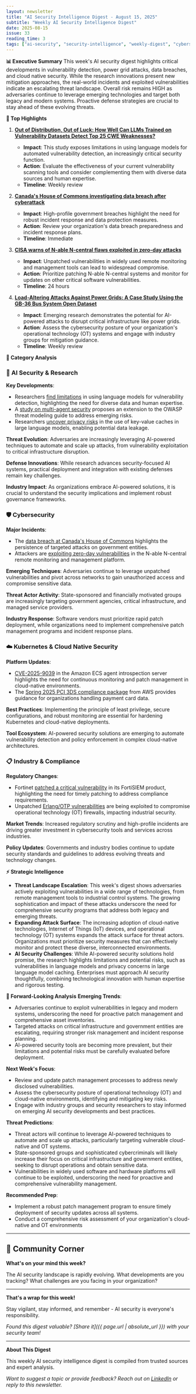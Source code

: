 ```yaml
---
layout: newsletter
title: "AI Security Intelligence Digest - August 15, 2025"
subtitle: "Weekly AI Security Intelligence Digest"
date: 2025-08-15
issue: 33
reading_time: 3
tags: ["ai-security", "security-intelligence", "weekly-digest", "cybersecurity"]
---
```


**📊 Executive Summary**
This week's AI security digest highlights critical developments in vulnerability detection, power grid attacks, data breaches, and cloud native security. While the research innovations present new mitigation approaches, the real-world incidents and exploited vulnerabilities indicate an escalating threat landscape. Overall risk remains HIGH as adversaries continue to leverage emerging technologies and target both legacy and modern systems. Proactive defense strategies are crucial to stay ahead of these evolving threats.

**🎯 Top Highlights**

1. **[Out of Distribution, Out of Luck: How Well Can LLMs Trained on Vulnerability Datasets Detect Top 25 CWE Weaknesses?](https://arxiv.org/abs/2507.21817)**
   - **Impact**: This study exposes limitations in using language models for automated vulnerability detection, an increasingly critical security function.
   - **Action**: Evaluate the effectiveness of your current vulnerability scanning tools and consider complementing them with diverse data sources and human expertise.
   - **Timeline**: Weekly review

2. **[Canada's House of Commons investigating data breach after cyberattack](https://www.bleepingcomputer.com/news/security/canadas-house-of-commons-investigating-data-breach-after-cyberattack/)**
   - **Impact**: High-profile government breaches highlight the need for robust incident response and data protection measures.
   - **Action**: Review your organization's data breach preparedness and incident response plans.
   - **Timeline**: Immediate

3. **[CISA warns of N-able N-central flaws exploited in zero-day attacks](https://www.bleepingcomputer.com/news/security/cisa-warns-of-n-able-n-central-flaws-exploited-in-zero-day-attacks/)**
   - **Impact**: Unpatched vulnerabilities in widely used remote monitoring and management tools can lead to widespread compromise.
   - **Action**: Prioritize patching N-able N-central systems and monitor for updates on other critical software vulnerabilities.
   - **Timeline**: 24 hours

4. **[Load-Altering Attacks Against Power Grids: A Case Study Using the GB-36 Bus System Open Dataset](https://arxiv.org/abs/2508.08945)**
   - **Impact**: Emerging research demonstrates the potential for AI-powered attacks to disrupt critical infrastructure like power grids.
   - **Action**: Assess the cybersecurity posture of your organization's operational technology (OT) systems and engage with industry groups for mitigation guidance.
   - **Timeline**: Weekly review

**📂 Category Analysis**

### 🤖 AI Security & Research
**Key Developments**:
- Researchers [find limitations](https://arxiv.org/abs/2507.21817) in using language models for vulnerability detection, highlighting the need for diverse data and human expertise.
- A [study on multi-agent security](https://arxiv.org/abs/2508.09815) proposes an extension to the OWASP threat modeling guide to address emerging risks.
- Researchers [uncover privacy risks](https://arxiv.org/abs/2508.09442) in the use of key-value caches in large language models, enabling potential data leakage.

**Threat Evolution**: Adversaries are increasingly leveraging AI-powered techniques to automate and scale up attacks, from vulnerability exploitation to critical infrastructure disruption.

**Defense Innovations**: While research advances security-focused AI systems, practical deployment and integration with existing defenses remain key challenges.

**Industry Impact**: As organizations embrace AI-powered solutions, it is crucial to understand the security implications and implement robust governance frameworks.

### 🛡️ Cybersecurity
**Major Incidents**:
- The [data breach at Canada's House of Commons](https://www.bleepingcomputer.com/news/security/canadas-house-of-commons-investigating-data-breach-after-cyberattack/) highlights the persistence of targeted attacks on government entities.
- Attackers are [exploiting zero-day vulnerabilities](https://www.bleepingcomputer.com/news/security/cisa-warns-of-n-able-n-central-flaws-exploited-in-zero-day-attacks/) in the N-able N-central remote monitoring and management platform.

**Emerging Techniques**: Adversaries continue to leverage unpatched vulnerabilities and pivot across networks to gain unauthorized access and compromise sensitive data.

**Threat Actor Activity**: State-sponsored and financially motivated groups are increasingly targeting government agencies, critical infrastructure, and managed service providers.

**Industry Response**: Software vendors must prioritize rapid patch deployment, while organizations need to implement comprehensive patch management programs and incident response plans.

### ☁️ Kubernetes & Cloud Native Security
**Platform Updates**:
- [CVE-2025-9039](https://aws.amazon.com/security/security-bulletins/rss/aws-2025-018/) in the Amazon ECS agent introspection server highlights the need for continuous monitoring and patch management in cloud-native environments.
- The [Spring 2025 PCI 3DS compliance package](https://aws.amazon.com/blogs/security/spring-2025-pci-3ds-compliance-package-available-now/) from AWS provides guidance for organizations handling payment card data.

**Best Practices**: Implementing the principle of least privilege, secure configurations, and robust monitoring are essential for hardening Kubernetes and cloud-native deployments.

**Tool Ecosystem**: AI-powered security solutions are emerging to automate vulnerability detection and policy enforcement in complex cloud-native architectures.

### 📋 Industry & Compliance
**Regulatory Changes**:
- Fortinet [patched a critical vulnerability](https://www.csoonline.com/article/4040122/fortinet-patches-critical-flaw-with-public-exploit-in-fortisiem.html) in its FortiSIEM product, highlighting the need for timely patching to address compliance requirements.
- Unpatched [Erlang/OTP vulnerabilities](https://www.csoonline.com/article/4038945/hackers-exploit-unpatched-erlang-otp-to-crack-ot-firewalls.html) are being exploited to compromise operational technology (OT) firewalls, impacting industrial security.

**Market Trends**: Increased regulatory scrutiny and high-profile incidents are driving greater investment in cybersecurity tools and services across industries.

**Policy Updates**: Governments and industry bodies continue to update security standards and guidelines to address evolving threats and technology changes.

**⚡ Strategic Intelligence**
- **Threat Landscape Escalation**: This week's digest shows adversaries actively exploiting vulnerabilities in a wide range of technologies, from remote management tools to industrial control systems. The growing sophistication and impact of these attacks underscore the need for comprehensive security programs that address both legacy and emerging threats.
- **Expanding Attack Surface**: The increasing adoption of cloud-native technologies, Internet of Things (IoT) devices, and operational technology (OT) systems expands the attack surface for threat actors. Organizations must prioritize security measures that can effectively monitor and protect these diverse, interconnected environments.
- **AI Security Challenges**: While AI-powered security solutions hold promise, the research highlights limitations and potential risks, such as vulnerabilities in language models and privacy concerns in large language model caching. Enterprises must approach AI security thoughtfully, combining technological innovation with human expertise and rigorous testing.

**🔮 Forward-Looking Analysis**
**Emerging Trends**:
- Adversaries continue to exploit vulnerabilities in legacy and modern systems, underscoring the need for proactive patch management and comprehensive asset inventories.
- Targeted attacks on critical infrastructure and government entities are escalating, requiring stronger risk management and incident response planning.
- AI-powered security tools are becoming more prevalent, but their limitations and potential risks must be carefully evaluated before deployment.

**Next Week's Focus**:
- Review and update patch management processes to address newly disclosed vulnerabilities.
- Assess the cybersecurity posture of operational technology (OT) and cloud-native environments, identifying and mitigating key risks.
- Engage with industry groups and security researchers to stay informed on emerging AI security developments and best practices.

**Threat Predictions**:
- Threat actors will continue to leverage AI-powered techniques to automate and scale up attacks, particularly targeting vulnerable cloud-native and OT systems.
- State-sponsored groups and sophisticated cybercriminals will likely increase their focus on critical infrastructure and government entities, seeking to disrupt operations and obtain sensitive data.
- Vulnerabilities in widely used software and hardware platforms will continue to be exploited, underscoring the need for proactive and comprehensive vulnerability management.

**Recommended Prep**:
- Implement a robust patch management program to ensure timely deployment of security updates across all systems.
- Conduct a comprehensive risk assessment of your organization's cloud-native and OT environments

---

## 💬 Community Corner

**What's on your mind this week?** 

The AI security landscape is rapidly evolving. What developments are you tracking? What challenges are you facing in your organization?

---

**That's a wrap for this week!**

Stay vigilant, stay informed, and remember - AI security is everyone's responsibility.

*Found this digest valuable? [Share it]({{ page.url | absolute_url }}) with your security team!*

---

**About This Digest**

This weekly AI security intelligence digest is compiled from trusted sources and expert analysis. 

*Want to suggest a topic or provide feedback? Reach out on [LinkedIn](https://linkedin.com/in/aminraji) or reply to this newsletter.*